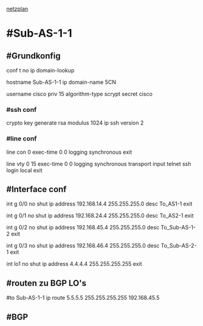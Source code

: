 [netzplan](../angabe/netzplan.md)
# #Sub-AS-1-1

## #Grundkonfig
conf t
no ip domain-lookup

hostname Sub-AS-1-1
ip domain-name 5CN

username cisco priv 15 algorithm-type scrypt secret cisco

### #ssh conf
crypto key generate rsa modulus 1024
ip ssh version 2


### #line conf

line con 0 
exec-time 0 0
logging synchronous
exit

line vty 0 15
exec-time 0 0
logging synchronous
transport input telnet ssh
login local
exit

## #Interface conf

int g 0/0
no shut
ip address 192.168.14.4 255.255.255.0
desc To_AS1-1
exit

int g 0/1
no shut
ip address 192.168.24.4 255.255.255.0
desc To_AS2-1
exit

int g 0/2 
no shut
ip address 192.168.45.4 255.255.255.0 
desc To_Sub-AS-1-2
exit

int g 0/3
no shut 
ip address 192.168.46.4 255.255.255.0
desc To_Sub-AS-2-1
exit

int lo1
no shut
ip address 4.4.4.4 255.255.255.255 
exit

## #routen zu BGP LO's

#to Sub-AS-1-1
ip route 5.5.5.5 255.255.255.255 192.168.45.5


## #BGP





